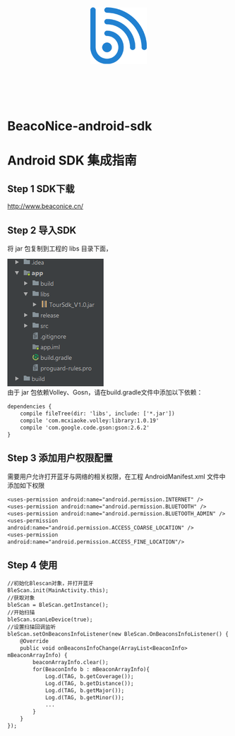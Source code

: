 </br>
</br>
</br>
</br>
<p align="center">
  <img src="https://github.com/LZAndroid/BeacoNice-android-sdk/blob/master/image/beaconice.png">
</p>
</br>
</br>
</br>
</br>


# BeacoNice-android-sdk

# Android SDK 集成指南

## Step 1 SDK下载  
<http://www.beaconice.cn/>


## Step 2 导入SDK  

将 jar 包复制到工程的 libs 目录下面，  

![导入](https://github.com/LZAndroid/BeacoNice-android-sdk/blob/master/image/Capture.PNG)  
由于 jar 包依赖Volley、Gosn，请在build.gradle文件中添加以下依赖：

    dependencies {
        compile fileTree(dir: 'libs', include: ['*.jar'])
        compile 'com.mcxiaoke.volley:library:1.0.19'
        compile 'com.google.code.gson:gson:2.6.2'
    }

## Step 3 添加用户权限配置    

需要用户允许打开蓝牙与网络的相关权限，在工程 AndroidManifest.xml 文件中添加如下权限

    <uses-permission android:name="android.permission.INTERNET" />
    <uses-permission android:name="android.permission.BLUETOOTH" />
    <uses-permission android:name="android.permission.BLUETOOTH_ADMIN" />
    <uses-permission android:name="android.permission.ACCESS_COARSE_LOCATION" />
    <uses-permission android:name="android.permission.ACCESS_FINE_LOCATION"/>

## Step 4 使用  

    //初始化Blescan对象，并打开蓝牙
    BleScan.init(MainActivity.this);
    //获取对象
    bleScan = BleScan.getInstance();
    //开始扫描
    bleScan.scanLeDevice(true);
    //设置扫描回调监听
    bleScan.setOnBeaconsInfoListener(new BleScan.OnBeaconsInfoListener() {
        @Override
        public void onBeaconsInfoChange(ArrayList<BeaconInfo> mBeaconArrayInfo) {
            beaconArrayInfo.clear();
            for(BeaconInfo b : mBeaconArrayInfo){
                Log.d(TAG, b.getCoverage());
                Log.d(TAG, b.getDistance());
                Log.d(TAG, b.getMajor());
                Log.d(TAG, b.getMinor());
                ...
            }
        }
    });
